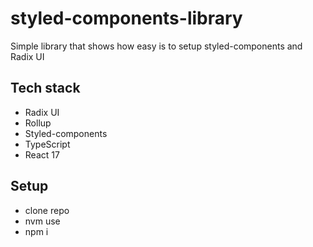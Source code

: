 # styled-components-library
Simple library that shows how easy is to setup styled-components and Radix UI

## Tech stack
* Radix UI
* Rollup
* Styled-components
* TypeScript
* React 17

## Setup
* clone repo
* nvm use
* npm i